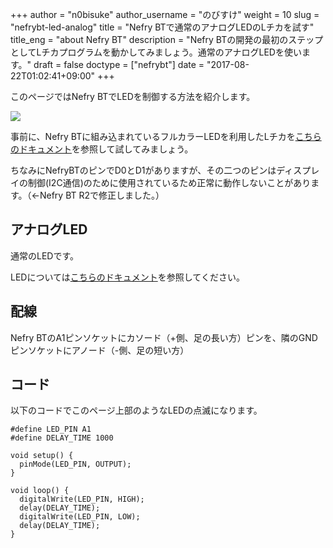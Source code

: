 +++
author = "n0bisuke"
author_username = "のびすけ"
weight = 10
slug = "nefrybt-led-analog"
title = "Nefry BTで通常のアナログLEDのLチカを試す"
title_eng = "about Nefry BT"
description = "Nefry BTの開発の最初のステップとしてLチカプログラムを動かしてみましょう。通常のアナログLEDを使います。"
draft = false
doctype = ["nefrybt"]
date = "2017-08-22T01:02:41+09:00"
+++

このページではNefry BTでLEDを制御する方法を紹介します。

![](https://i.gyazo.com/58d5ff01a0669eb82394d41af9afb214.gif)

事前に、Nefry BTに組み込まれているフルカラーLEDを利用したLチカを[こちらのドキュメント](/docs/nefrybt-led)を参照して試してみましょう。

ちなみにNefryBTのピンでD0とD1がありますが、その二つのピンはディスプレイの制御(I2C通信)のために使用されているため正常に動作しないことがあります。（←Nefry BT R2で修正しました。）


## アナログLED

通常のLEDです。

LEDについては[こちらのドキュメント](/docs/led/)を参照してください。

## 配線

Nefry BTのA1ピンソケットにカソード（+側、足の長い方）ピンを、隣のGNDピンソケットにアノード（-側、足の短い方）

## コード

以下のコードでこのページ上部のようなLEDの点滅になります。

```
#define LED_PIN A1
#define DELAY_TIME 1000

void setup() {
  pinMode(LED_PIN, OUTPUT);
}

void loop() {
  digitalWrite(LED_PIN, HIGH);
  delay(DELAY_TIME);
  digitalWrite(LED_PIN, LOW);
  delay(DELAY_TIME);
}
```
